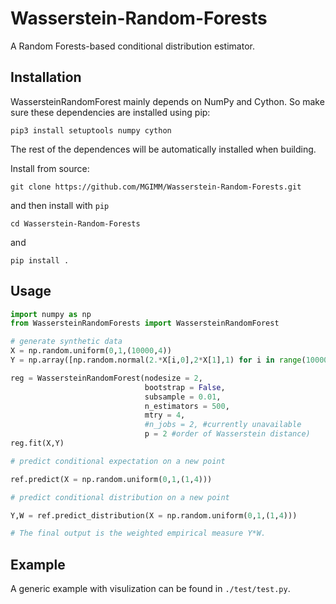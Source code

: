 # Wasserstein-Random-Forests
A Random Forests-based conditional distribution estimator.

## Installation

WassersteinRandomForest mainly depends on NumPy and Cython. So make sure these dependencies are installed using pip:

```
pip3 install setuptools numpy cython
```

The rest of the dependences will be automatically installed when building.

Install from source:

```
git clone https://github.com/MGIMM/Wasserstein-Random-Forests.git
```
and then install with `pip`

```
cd Wasserstein-Random-Forests
```
and

```
pip install .
```


## Usage


```python
import numpy as np
from WassersteinRandomForests import WassersteinRandomForest  

# generate synthetic data
X = np.random.uniform(0,1,(10000,4))
Y = np.array([np.random.normal(2.*X[i,0],2*X[1],1) for i in range(10000)])

reg = WassersteinRandomForest(nodesize = 2, 
                              bootstrap = False,
                              subsample = 0.01,
                              n_estimators = 500,
                              mtry = 4,
                              #n_jobs = 2, #currently unavailable
                              p = 2 #order of Wasserstein distance)
reg.fit(X,Y)

# predict conditional expectation on a new point

ref.predict(X = np.random.uniform(0,1,(1,4)))

# predict conditional distribution on a new point

Y,W = ref.predict_distribution(X = np.random.uniform(0,1,(1,4)))

# The final output is the weighted empirical measure Y*W.

```

## Example

A generic example with visulization can be found in `./test/test.py`.
